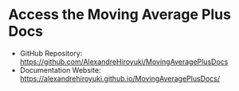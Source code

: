 # Access the Moving Average Plus Docs

- GitHub Repository: https://github.com/AlexandreHiroyuki/MovingAveragePlusDocs
- Documentation Website: https://alexandrehiroyuki.github.io/MovingAveragePlusDocs/
